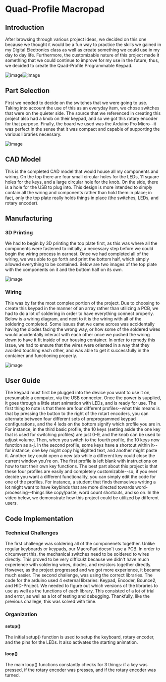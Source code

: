 # Quad-Profile Macropad

## Introduction

After browsing through various project ideas, we decided on this one because we thought it would be a fun way to practice the skills we gained in my Digital Electronics class as well as create something we could use in my day to day life. Furthermore, the customizable nature of this project made it something that we could continue to improve for my use in the future; thus, we decided to create the Quad-Profile Programmable Keypad. 

![image](https://user-images.githubusercontent.com/75506860/149467141-fce9367c-0101-465c-8d46-ae691f0a9bba.png)![image](https://user-images.githubusercontent.com/75506860/149467186-e9e70b88-b959-47b1-9bac-b2b50e576839.png)

## Part Selection

First we needed to decide on the switches that we were going to use. Taking into account the use of this as an everyday item, we chose switches that were on the quieter side. The source that we referenced in creating this project also had a knob on their keypad, and so we got this rotary encoder for that purpose. Finally, the board we used was the Arduino Pro Micro--it was perfect in the sense that it was compact and capable of supporting the various libraries necessary.

![image](https://user-images.githubusercontent.com/75506860/149284897-bcbd84eb-63aa-4d56-8cb0-28fd5df1fab5.png)

## CAD Model

This is the completed CAD model that would house all my components and wiring. On the top there are four small circular holes for the LEDs, 11 square holes for the keys, and a large circular hole for the knob. On the side, there is a hole for the USB to plug into. This design is more intended to simply contain all the wiring and components rather than hold them in place; in fact, only the top plate really holds things in place (the switches, LEDs, and rotary encoder).


## Manufacturing

### 3D Printing

We had to begin by 3D printing the top plate first, as this was where all the components were fastened to initially, a necessary step before we could begin the wiring process in earnest. Once we had completed all of the wiring, we was able to go forth and print the bottom half, which simply allowed everything to be contained. Below are two images of the top plate with the components on it and the bottom half on its own.

![image](https://user-images.githubusercontent.com/75506860/149285208-238d3bab-b4b3-4506-a2ac-ebd031e27e33.png)

### Wiring

This was by far the most complex portion of the project. Due to choosing to create this keypad in the manner of an array rather than utilizing a PCB, we had to do a lot of soldering in order to have everything connect properly. Below is a wiring diagram, and next to it is the wiring with all of the soldering completed. Some issues that we came across was accidentally having the diodes facing the wrong way, or how some of the soldered wires would accidentally interact with each other once we pushed the wiring down to have it fit inside of our housing container. In order to remedy this issue, we had to ensure that the wires were oriented in a way that they avoided touching each other, and was able to get it successfully in the container and functioning properly.

![image](https://user-images.githubusercontent.com/75506860/149280266-92cd7773-f6e2-4f8d-90a3-e38c987e9077.png)


## User Guide

The keypad must first be plugged into the device you want to use it on, presumable a computer, via the USB connector. Once the power is supplied, it goes through a little start animation with LEDs, and is ready for use. The first thing to note is that there are four different profiles--what this means is that by pressing the button to the right of the rotart encoders, you can alternate between four different sets of preprogrammed keypad configurations, and the 4 leds on the bottom signify which profile you are in. For instance, in the third basic profile, the 10 keys (setting aside the one key that is used for switching profiles) are just 0-9, and the knob can be used to adjust volume. Then, when you switch to the fourth profile, the 10 keys now function as a-j. In the second profile, some keys have a shortcut within it--for instance, one key might copy highlighted text, and another might paste it. Another key could open a new tab while a different key could close the current window you're on. The first profile is left blank with instructions on how to test their own key functions. The best part about this project is that these four profiles are easily and completely customizable--so, if you ever decide you want a different functionality, you can simply edit the code for one of the profiles. For instance, a student that finds themselves writing a lot might want to have keybinds that are more directed towards word-processing--things like copy/paste, word count shortcuts, and so on. In the video below, we demonstrate how this project could be utilized by different users.

## Code Implementation

### Technical Challenges
The first challenge was soldering all of the componenets together. Unlike regular keyboards or keypads, our MacroPad doesn't use a PCB. In order to circumvent this, the mechanical switches need to be soldered to wires directly. This proved to be very difficukt because we didn't have much experience with soldering wires, diodes, and resistors together directly. However, as the project progressed and we got more experience, it became much easier.
The second challenge, was using the correct libraries. The code for the arduino used 4 external libraries: Keypad, Encoder, Bounce2, and HID-Project. We needed to figure out which versions of the libraries to use as well as the functions of each library. This consisted of a lot of trial and error, as well as a lot of testing and debugging. Thankfully, like the previous challege, this was solved with time.

### Organization

#### setup()
The initial setup() function is used to setup the keyboard, rotary encoder, and the pins for the LEDs. It also activates the starting animation.

#### loop()
The main loop() functions constantly checks for 3 things: if a key was pressed, if the rotary encoder was presses, and if the rotary encoder was turned.
